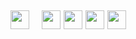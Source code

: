 ## <img src="https://img.shields.io/badge/Topic-Full%20Stack%20Java%20development-blueviolet" height=30/> &nbsp;&nbsp;&nbsp;<img src="https://img.shields.io/badge/-Java-red" height=30/> <img src="https://img.shields.io/badge/-JSP-blue" height=30/> <img src="https://img.shields.io/badge/-Restful%20WS-yellowgreen" height=30/> <img src="https://img.shields.io/badge/-Spring-brightgreen" height=30/>
